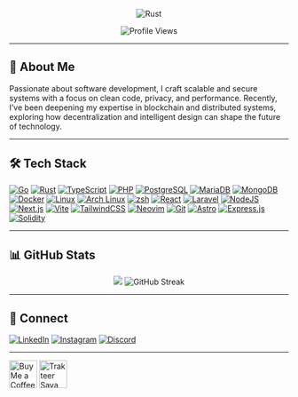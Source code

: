 <p align="center">
  <img src="https://us1.discourse-cdn.com/flex019/uploads/rust_lang/original/2X/9/9f76ef5e791e27deaaafbca2a3bea35d63e165c8.gif" alt="Rust"/>
</p>

<p align="center">
  <img src="https://komarev.com/ghpvc/?username=Lev1reG&label=Profile%20views&color=0e75b6&style=flat" alt="Profile Views" />
</p>

---

## 🚀 About Me

Passionate about software development, I craft scalable and secure systems with a focus on clean code, privacy, and performance. Recently, I’ve been deepening my expertise in blockchain and distributed systems, exploring how decentralization and intelligent design can shape the future of technology.

---

## 🛠 Tech Stack

[![Go](https://img.shields.io/badge/Go-00ADD8?style=flat&logo=go&logoColor=white)](#)
[![Rust](https://img.shields.io/badge/Rust-000000?style=flat&logo=rust&logoColor=white)](#)
[![TypeScript](https://img.shields.io/badge/TypeScript-007ACC?style=flat&logo=typescript&logoColor=white)](#)
[![PHP](https://img.shields.io/badge/PHP-777BB4?style=flat&logo=php&logoColor=white)](#)
[![PostgreSQL](https://img.shields.io/badge/PostgreSQL-316192?style=flat&logo=postgresql&logoColor=white)](#)
[![MariaDB](https://img.shields.io/badge/MariaDB-003545?logo=mariadb&logoColor=white)](#)
[![MongoDB](https://img.shields.io/badge/MongoDB-%234ea94b.svg?logo=mongodb&logoColor=white)](#)
[![Docker](https://img.shields.io/badge/Docker-2496ED?style=flat&logo=docker&logoColor=white)](#)
[![Linux](https://img.shields.io/badge/Linux-FCC624?style=flat&logo=linux&logoColor=black)](#)
[![Arch Linux](https://img.shields.io/badge/Arch%20Linux-1793D1.svg?style=flat&logo=Arch-Linux&logoColor=white)](#)
[![zsh](https://img.shields.io/badge/Zsh-F15A24.svg?style=flat&logo=Zsh&logoColor=white)](#)
[![React](https://img.shields.io/badge/React-%2320232a.svg?logo=react&logoColor=%2361DAFB)](#)
[![Laravel](https://img.shields.io/badge/Laravel-FF2D20?style=flat&logo=laravel&logoColor=white)](#)
[![NodeJS](https://img.shields.io/badge/Node.js-6DA55F?logo=node.js&logoColor=white)](#)
[![Next.js](https://img.shields.io/badge/Next.js-000000?style=flat&logo=nextdotjs&logoColor=white)](#)
[![Vite](https://img.shields.io/badge/Vite-646CFF?style=flat&logo=vite&logoColor=white)](#)
[![TailwindCSS](https://img.shields.io/badge/Tailwind%20CSS-%2338B2AC.svg?logo=tailwind-css&logoColor=white)](#)
[![Neovim](https://img.shields.io/badge/Neovim-57A143?logo=neovim&logoColor=fff)](#)
[![Git](https://img.shields.io/badge/Git-F05032?logo=git&logoColor=fff)](#)
[![Astro](https://img.shields.io/badge/Astro-BC52EE.svg?style=flat&logo=Astro&logoColor=white)](#)
[![Express.js](https://img.shields.io/badge/Express-000000.svg?style=flat&logo=Express&logoColor=white)](#)
[![Solidity](https://img.shields.io/badge/Solidity-363636.svg?style=flat&logo=Solidity&logoColor=white)](#)

---

## 📊 GitHub Stats

<p align="center">
  <img src="https://github-readme-stats.vercel.app/api?username=Lev1reG" />
  <img src="https://github-readme-streak-stats.herokuapp.com?user=Lev1reG" alt="GitHub Streak" />
</p>

---

## 🔗 Connect
[![LinkedIn](https://img.shields.io/badge/LinkedIn-0A66C2?style=flat&logo=linkedin&logoColor=white)](https://linkedin.com/in/derentanaphan)
[![Instagram](https://img.shields.io/badge/Instagram-E4405F?style=flat&logo=instagram&logoColor=white)](https://instagram.com/derentanaphan_)
[![Discord](https://img.shields.io/badge/Discord-%235865F2.svg?&logo=discord&logoColor=white)](https://discord.com/users/450199309447856139)

---

<a href='https://ko-fi.com/E1E71I8MCR' target='_blank' rel='noopener noreferrer'><img height='50' style='border:0px;height:50px;' src='https://storage.ko-fi.com/cdn/kofi5.png?v=6' border='0' alt='Buy Me a Coffee at ko-fi.com' /></a>
<a href="https://trakteer.id/levireg" target="_blank"><img id="wse-buttons-preview" src="https://edge-cdn.trakteer.id/images/embed/trbtn-red-1.png?v=14-05-2025" height="50" style="border:0px;height:50px;" alt="Trakteer Saya"></a>
